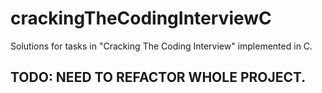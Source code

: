 # crackingTheCodingInterviewC
Solutions for tasks in "Cracking The Coding Interview" implemented in C.

## TODO: NEED TO REFACTOR WHOLE PROJECT.
